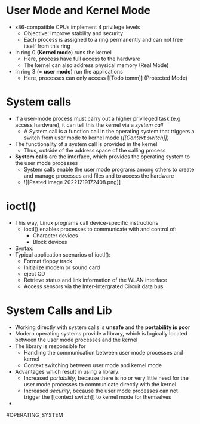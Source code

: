# User Mode and Kernel Mode
* x86-compatible CPUs implement 4 privilege levels
	* Objective: Improve stability and security
	* Each process is assigned to a ring permanently and can not free itself from this ring
* In ring 0 **(Kernel mode**) runs the kernel
	* Here, process have full access to the hardware
	* The kernel can also address physical memory (Real Mode)
* In ring 3 (= **user mode**) run the applications
	* Here, processes can only access [[Todo tomm]] (Protected Mode)
# System calls
* If a user-mode process must carry out a higher privileged task (e.g. access hardware), it can tell this the kernel via a *system call*
	* A System call is a function call in the operating system that triggers a switch from user mode to kernel mode (*[[Context switch]]*)
* The functionality of a system call is provided in the kernel
	* Thus, outside of the address space of the calling process
* **System calls** are the interface, which provides the operating system to the user mode processes
	* System calls enable the user mode programs among others to create and manage processes and files and to access the hardware
	* ![[Pasted image 20221219172408.png]]
# ioctl()
* This way, Linux programs call device-specific instructions
	* ioctl() enables processes to communicate with and control of:
		* Character devices
		* Block devices
* Syntax:
* Typical application scenarios of ioctl():
	* Format floppy track
	* Initialize modem or sound card
	* eject CD
	* Retrieve status and link information of the WLAN interface
	* Access sensors via the Inter-Intergrated Circuit data bus
# System Calls and Lib
* Working directly with system calls is **unsafe** and the **portability is poor**
* Modern operating systems provide a library, which is logically located between the user mode processes and the kernel
* The library is responsible for
	* Handling the communication between user mode processes and kernel 
	* Context switching between user mode and kernel mode 
* Advantages which result in using a library:
	* Increased *portability*, because there is no or very little need for the user mode processes to communicate directly with the kernel
	* Increased *security*, because the user mode processes can not trigger the [[context switch]] to kernel mode for themselves
* 
#OPERATING_SYSTEM 